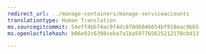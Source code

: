 ```yaml
---
redirect_url: ../manage-containers/manage-serviceaccounts
translationtype: Human Translation
ms.sourcegitcommit: 54eff4bb74ac9f4dc870d6046654bf918eac9bb5
ms.openlocfilehash: b06e92c6398ceba7a1ba597765625212170cbd13

---
```



<!--HONumber=Jan17_HO4-->


